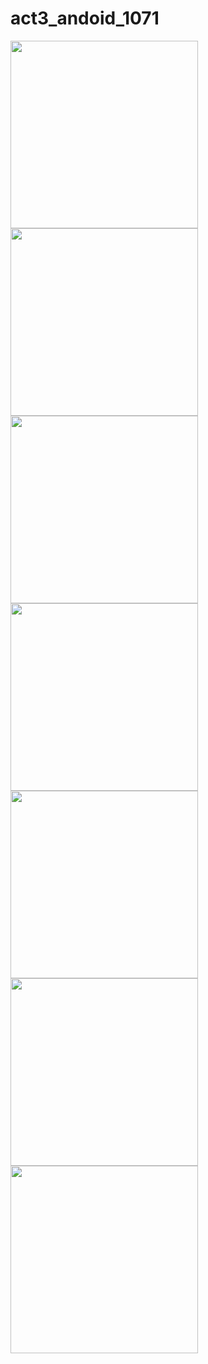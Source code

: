 # act3_andoid_1071


<img src="https://github.com/user-attachments/assets/dae8778c-af94-47d5-8302-d8a246a6757f" width="300">
<img src="https://github.com/user-attachments/assets/9dbe0846-721d-487f-be86-062126de92e3" width="300">
<img src="https://github.com/user-attachments/assets/a2c50198-90bd-4db0-a054-5366aebe0bc6" width="300">
<img src="https://github.com/user-attachments/assets/21485eaf-d1be-4c15-8bb7-77a7da63e16b" width="300">
<img src="https://github.com/user-attachments/assets/c5494078-7dbc-4daa-8880-f1f35feaebc0" width="300">
<img src="https://github.com/user-attachments/assets/76aa4c8b-9354-4362-bbd0-266c784a1bf6" width="300">
<img src="https://github.com/user-attachments/assets/addd893f-37bd-43db-b415-d5914f10d09d" width="300">

